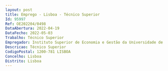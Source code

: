 ```yaml
--- 
layout: post
title: Emprego - Lisboa - Técnico Superior
Id: 95997
Ref: OE202204/0498
DataAbertura: 2022-04-19
DataFecho: 2022-05-03
Trabalho: Técnico Superior
Empregador: Instituto Superior de Economia e Gestão da Universidade de Lisboa
Descricao: Técnico Superior
CodigoPostal: 1200-781 LISBOA
Concelho: Lisboa
Distrito: Lisboa
--- 
```

